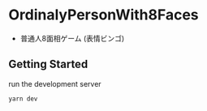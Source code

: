 # OrdinalyPersonWith8Faces

- 普通人8面相ゲーム (表情ビンゴ)

## Getting Started

run the development server

```bash
yarn dev
```

